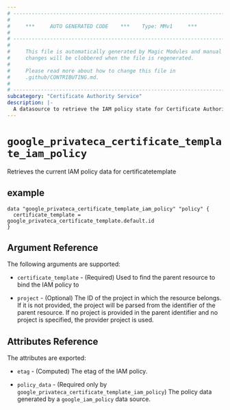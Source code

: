 ```yaml
---
# ----------------------------------------------------------------------------
#
#     ***     AUTO GENERATED CODE    ***    Type: MMv1     ***
#
# ----------------------------------------------------------------------------
#
#     This file is automatically generated by Magic Modules and manual
#     changes will be clobbered when the file is regenerated.
#
#     Please read more about how to change this file in
#     .github/CONTRIBUTING.md.
#
# ----------------------------------------------------------------------------
subcategory: "Certificate Authority Service"
description: |-
  A datasource to retrieve the IAM policy state for Certificate Authority Service CertificateTemplate
---
```



# `google_privateca_certificate_template_iam_policy`
Retrieves the current IAM policy data for certificatetemplate



## example

```hcl
data "google_privateca_certificate_template_iam_policy" "policy" {
  certificate_template = google_privateca_certificate_template.default.id
}
```

## Argument Reference

The following arguments are supported:

* `certificate_template` - (Required) Used to find the parent resource to bind the IAM policy to

* `project` - (Optional) The ID of the project in which the resource belongs.
    If it is not provided, the project will be parsed from the identifier of the parent resource. If no project is provided in the parent identifier and no project is specified, the provider project is used.

## Attributes Reference

The attributes are exported:

* `etag` - (Computed) The etag of the IAM policy.

* `policy_data` - (Required only by `google_privateca_certificate_template_iam_policy`) The policy data generated by
  a `google_iam_policy` data source.

